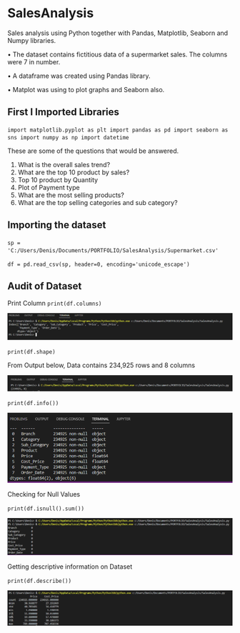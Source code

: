 # SalesAnalysis

Sales analysis using Python together with Pandas, Matplotlib, Seaborn and Numpy libraries.

• The dataset contains fictitious data of a supermarket sales. The columns were 7 in number.

• A dataframe was created using Pandas library.

• Matplot was using to plot graphs and Seaborn also.

## First I Imported Libraries
`import matplotlib.pyplot as plt
import pandas as pd
import seaborn as sns
import numpy as np
import datetime`

These are some of the questions that would be answered.
1. What is the overall sales trend?
2. What are the top 10 product by sales?
3. Top 10 product by Quantity
4. Plot of Payment type
5. What are the most selling products?
6. What are the top selling categories and sub category?

## Importing the dataset
`sp = 'C:/Users/Denis/Documents/PORTFOLIO/SalesAnalysis/Supermarket.csv'`

`df = pd.read_csv(sp, header=0, encoding='unicode_escape')`

## Audit of Dataset

Print Column
`print(df.columns)`

![Columns](https://github.com/dennyny/SalesAnalysis/blob/main/Images/columns2.PNG)

`print(df.shape)`

From Output below, Data contains 234,925 rows and 8 columns

![shape](https://github.com/dennyny/SalesAnalysis/blob/main/Images/shape3.PNG)

`print(df.info())`

![Info](https://github.com/dennyny/SalesAnalysis/blob/main/Images/info4.PNG)

Checking for Null Values

`print(df.isnull().sum())`

![Null Values](https://github.com/dennyny/SalesAnalysis/blob/main/Images/InNull5.PNG)

Getting descriptive information on Dataset

`print(df.describe())`

![Describe](https://github.com/dennyny/SalesAnalysis/blob/main/Images/describe6.PNG)

